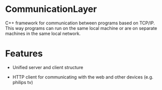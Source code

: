 CommunicationLayer
==================

C++ framework for communication between programs based on TCP/IP. This way programs can run on the
same local machine or are on separate machines in the same local network. 

Features
========

- Unified server and client structure

- HTTP client for communicating with the web and other devices (e.g. philips tv)